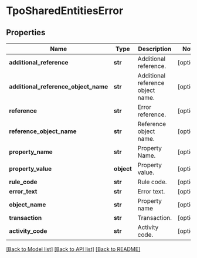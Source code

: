 # TpoSharedEntitiesError

## Properties
Name | Type | Description | Notes
------------ | ------------- | ------------- | -------------
**additional_reference** | **str** | Additional reference. | [optional] 
**additional_reference_object_name** | **str** | Additional reference object name. | [optional] 
**reference** | **str** | Error reference. | [optional] 
**reference_object_name** | **str** | Reference object name. | [optional] 
**property_name** | **str** | Property Name. | [optional] 
**property_value** | **object** | Property value. | [optional] 
**rule_code** | **str** | Rule code. | [optional] 
**error_text** | **str** | Error text. | [optional] 
**object_name** | **str** | Property name | [optional] 
**transaction** | **str** | Transaction. | [optional] 
**activity_code** | **str** | Activity code. | [optional] 

[[Back to Model list]](../README.md#documentation-for-models) [[Back to API list]](../README.md#documentation-for-api-endpoints) [[Back to README]](../README.md)

